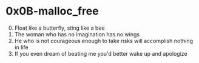 <h1>0x0B-malloc_free</h1>

00. Float like a butterfly, sting like a bee<br>
01. The woman who has no imagination has no wings<br>
02. He who is not courageous enough to take risks will accomplish nothing in life<br>
03. If you even dream of beating me you'd better wake up and apologize<br>
